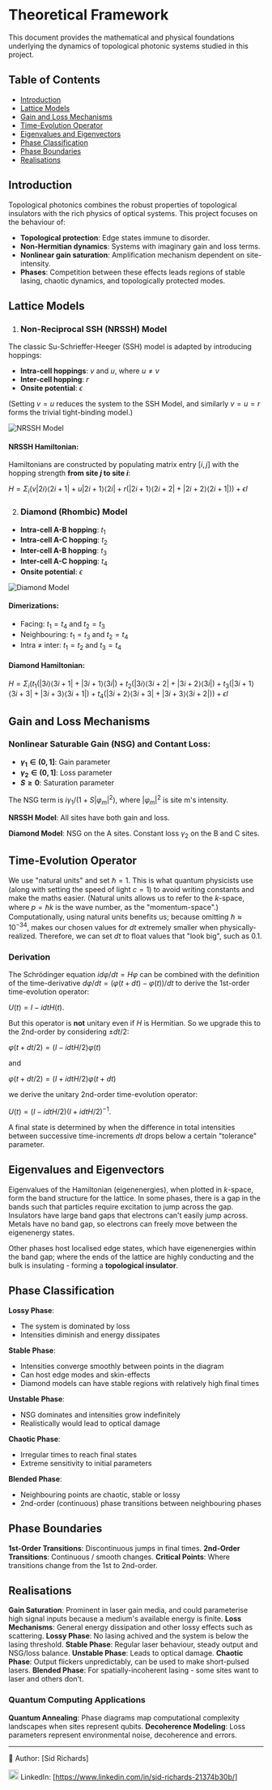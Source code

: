 # Theoretical Framework

This document provides the mathematical and physical foundations underlying the dynamics of topological photonic systems studied in this project.

## Table of Contents
- [Introduction](#introduction)
- [Lattice Models](#lattice-models)
- [Gain and Loss Mechanisms](#gain-and-loss-mechanisms)
- [Time-Evolution Operator](#time-evolution-operator)
- [Eigenvalues and Eigenvectors](#eigenvalues-and-eigenvectors)
- [Phase Classification](#phase-classification)
- [Phase Boundaries](#phase-boundaries)
- [Realisations](#realisations)

## Introduction

Topological photonics combines the robust properties of topological insulators with the rich physics of optical systems.
This project focuses on the behaviour of:

- **Topological protection**: Edge states immune to disorder.
- **Non-Hermitian dynamics**: Systems with imaginary gain and loss terms.
- **Nonlinear gain saturation**: Amplification mechanism dependent on site-intensity.
- **Phases**: Competition between these effects leads regions of stable lasing, chaotic dynamics, and topologically protected modes.

## Lattice Models

1. ### Non-Reciprocal SSH (NRSSH) Model

The classic Su-Schrieffer-Heeger (SSH) model is adapted by introducing hoppings:

- **Intra-cell hoppings**: $v$ and $u$, where $u \neq v$
- **Inter-cell hopping**: $r$
- **Onsite potential**: $\epsilon$

(Setting $v=u$ reduces the system to the SSH Model, and similarly $v=u=r$ forms the trivial tight-binding model.)

![NRSSH Model](images/NRSSH%20Model.png)

#### **NRSSH Hamiltonian:**

Hamiltonians are constructed by populating matrix entry $[i, j]$ with the hopping strength **from site $j$ to site $i$**:

$H = \Sigma_i (v|2i⟩⟨2i+1| + u|2i+1⟩⟨2i| + r(|2i+1⟩⟨2i+2| + |2i+2⟩⟨2i+1|)) + \epsilon I$

2. ### Diamond (Rhombic) Model

- **Intra-cell A-B hopping**: $t_1$
- **Intra-cell A-C hopping**: $t_2$
- **Inter-cell A-B hopping**: $t_3$
- **Inter-cell A-C hopping**: $t_4$
- **Onsite potential**: $\epsilon$

![Diamond Model](images/Diamond%20Model.png)

#### **Dimerizations:**
- Facing: $t_1=t_4$ and $t_2=t_3$
- Neighbouring: $t_1=t_3$ and $t_2=t_4$
- Intra $\neq$ inter: $t_1=t_2$ and $t_3=t_4$

#### **Diamond Hamiltonian:**

$H = \Sigma_i(t_1(|3i⟩⟨3i+1| + |3i+1⟩⟨3i|) + t_2(|3i⟩⟨3i+2| + |3i+2⟩⟨3i|) + t_3(|3i+1⟩⟨3i+3| + |3i+3⟩⟨3i+1|) + t_4(|3i+2⟩⟨3i+3| + |3i+3⟩⟨3i+2|)) + \epsilon I$

## Gain and Loss Mechanisms

### Nonlinear Saturable Gain (NSG) and Contant Loss:

- **$\gamma_1 \in (0,1]$**: Gain parameter
- **$\gamma_2 \in (0,1]$**: Loss parameter
- **$S \geq 0$**: Saturation parameter

The NSG term is $i\gamma_1 / (1 + S|\varphi_m|^2)$, where $|\varphi_m|^2$ is site m's intensity.

**NRSSH Model**: All sites have both gain and loss.

**Diamond Model**: NSG on the A sites. Constant loss $\gamma_2$ on the B and C sites.

## Time-Evolution Operator

We use "natural units" and set $\hbar = 1$.
This is what quantum physicists use (along with setting the speed of light $c = 1$) to avoid writing constants and make the maths easier.
(Natural units allows us to refer to the $k$-space, where $p=\hbar k$ is the wave number, as the "momentum-space".)
Computationally, using natural units benefits us; because omitting $\hbar \approx 10^{-34}$, makes our chosen values for $dt$ extremely smaller when physically-realized.
Therefore, we can set $dt$ to float values that "look big", such as $0.1$.

### Derivation

The Schrödinger equation $i d\varphi / dt = H \varphi$ can be combined with the definition of the time-derivative $d\varphi / dt = (\varphi(t + dt) - \varphi(t)) / dt$ to derive the 1st-order time-evolution operator:

$U(t) = I - i dt H(t)$.

But this operator is **not** unitary even if $H$ is Hermitian.
So we upgrade this to the 2nd-order by considering $\pm dt / 2$:

$\varphi(t + dt/2) = (I - idtH / 2)\varphi(t)$

and

$\varphi(t + dt/2) = (I + idtH / 2)\varphi(t + dt)$

we derive the unitary 2nd-order time-evolution operator:

$U(t) = (I - idtH / 2)(I + idtH / 2)^{-1}$.

A final state is determined by when the difference in total intensities between successive time-increments $dt$ drops below a certain "tolerance" parameter.

## Eigenvalues and Eigenvectors

Eigenvalues of the Hamiltonian (eigenenergies), when plotted in $k$-space, form the band structure for the lattice.
In some phases, there is a gap in the bands such that particles require excitation to jump across the gap.
Insulators have large band gaps that electrons can't easily jump across.
Metals have no band gap, so electrons can freely move between the eigenenergy states.

Other phases host localised edge states, which have eigenenergies within the band gap; where the ends of the lattice are highly conducting and the bulk is insulating - forming a **topological insulator**.

## Phase Classification

**Lossy Phase**:
- The system is dominated by loss
- Intensities diminish and energy dissipates

**Stable Phase**:
- Intensities converge smoothly between points in the diagram
- Can host edge modes and skin-effects
- Diamond models can have stable regions with relatively high final times

**Unstable Phase**:
- NSG dominates and intensities grow indefinitely
- Realistically would lead to optical damage

**Chaotic Phase**:
- Irregular times to reach final states
- Extreme sensitivity to initial parameters

**Blended Phase**:
- Neighbouring points are chaotic, stable or lossy
- 2nd-order (continuous) phase transitions between neighbouring phases

## Phase Boundaries

**1st-Order Transitions**: Discontinuous jumps in final times.
**2nd-Order Transitions**: Continuous / smooth changes.
**Critical Points**: Where transitions change from the 1st to 2nd-order.

## Realisations

**Gain Saturation**: Prominent in laser gain media, and could parameterise high signal inputs because a medium's available energy is finite.
**Loss Mechanisms**: General energy dissipation and other lossy effects such as scattering.
**Lossy Phase**: No lasing achived and the system is below the lasing threshold.
**Stable Phase**: Regular laser behaviour, steady output and NSG/loss balance.
**Unstable Phase**: Leads to optical damage.
**Chaotic Phase**: Output flickers unpredictably, can be used to make short-pulsed lasers.
**Blended Phase**: For spatially-incoherent lasing - some sites want to laser and others don't.

### Quantum Computing Applications

**Quantum Annealing**: Phase diagrams map computational complexity landscapes when sites represent qubits.
**Decoherence Modeling**: Loss parameters represent environmental noise, decoherence and errors.

---

📘 Author: [Sid Richards]

<img src="https://cdn.jsdelivr.net/gh/devicons/devicon/icons/linkedin/linkedin-original.svg" width="20" /> LinkedIn: [https://www.linkedin.com/in/sid-richards-21374b30b/]
